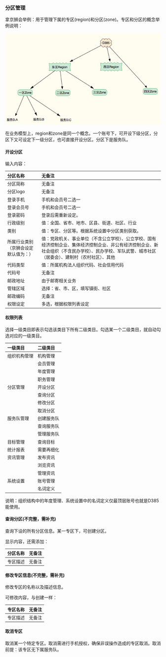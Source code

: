 ### 分区管理

拿京狮会举例：用于管理下属的专区\(region\)和分区\(zone\)。专区和分区的概念举例说明：

![](/assets/region2.png)



在业务模型上，region和zone是同一个概念。一个账号下，可开设下级分区，分区下又可设定下一级分区，也可直接开设分区。分区下是服务队。

#### 开设分区

输入内容：

| 分区名称 | 无备注 |
| :--- | :--- |
| 分区简称 | 无备注 |
| 分区logo | 无备注 |
| 登录手机 | 手机和会员号二选一 |
| 登录会员号 | 手机和会员号二选一 |
| 登录密码 | 登录后需重新设定。 |
| 行政级别 | 值：全国、省市、地市、区县、街道、社区、行业 |
| 类别 | 值：专区、分区等。根据系统设置中分区类别获取。 |
| 所属行业类别（京狮会设定默认值为：） | 值：党政机关、事业单位（不含公立学校）、公立学校、国有经济控制企业、集体经济控制企业、非公有经济控制企业、新社会组织（不含民办学校）、民办学校、军队武警、城市社区（居委会）、建制村（农村社区）、其他 |
| 代码类型 | 值：所属机构法人组织代码、社会信用代码 |
| 代码号 | 无备注 |
| 邮政地址 | 由于邮寄相关业务 |
| 管辖区域 | 选择：省、市、区，填写镇街、社区 |
| 邮政编码 | 无备注 |
| 权限设定 | 多选，根据权限列表设定 |

#### 权限列表

选择一级类目即表示勾选该类目下所有二级类目。勾选某一个二级类目，就自动勾选对应的一级类目。

| 一级类目 | 二级类目 |
| :--- | :--- |
| 组织机构管理 | 机构管理 |
|  | 会员管理 |
|  | 年度管理 |
|  | 职务管理 |
| 分区管理 | 开设分区 |
|  | 查询分区 |
|  | 修改分区 |
|  | 取消分区 |
| 服务队管理 | 创建服务队 |
|  | 查询服务队 |
|  | 管理服务队 |
| 目标管理 | 查询目标 |
| 统计报表 | 需要再细化 |
| 资讯管理 | 发布资讯 |
|  | 浏览资讯 |
|  | 管理资讯 |
| 系统设置 | 账号管理 |
|  | 名词定义 |

说明：组织结构中的年度管理、系统设置中的名词定义仅最顶层账号也就是D385能使用。

#### 查询分区\(不完整，需补充\)

查询下设的所有分区信息。某一专区下，可创建分区。

显示内容，还需添加：

| 分区名称 | 无备注 |
| :--- | :--- |
| 专区描述 | 无备注 |

#### 修改专区信息\(不完整，需补充\)

修改专区的名称以及描述信息。

可修改内容，与创建一样：

| 专区名称 | 无备注 |
| :--- | :--- |
| 专区描述 | 无备注 |

#### 取消专区

取消某一个特定专区。取消需进行手机授权，确保非误操作造成的专区取消。取消前提：该专区无下属服务队。

